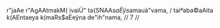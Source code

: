 r"jaAe r"AgAAtmakM( ivaiÜ" ta{SNAAs$aËÿs$amauà"vama, /
taiªaba©aAita k(AEntaeya k(maRs$aËeÿna de"ih"nama, // 7 //